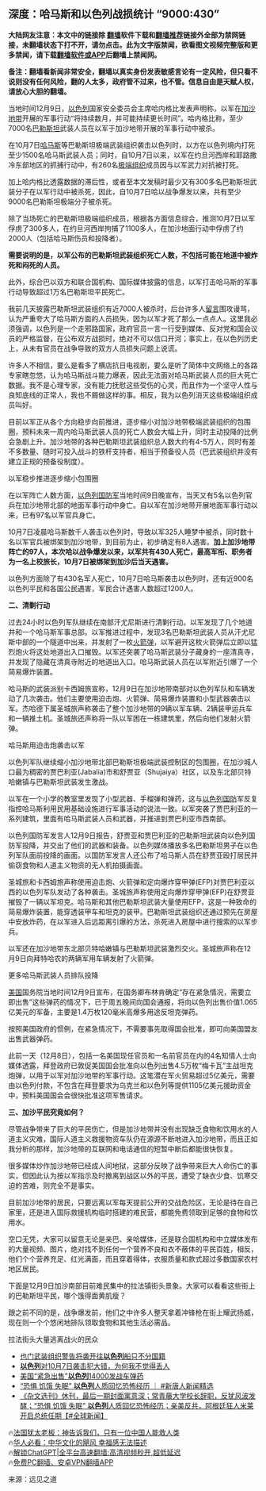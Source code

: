  <!-- 面包屑导航 --> <h2>深度：哈马斯和以色列战损统计 “9000:430”</h2> <p class="notice"><b>大陆网友注意：本文中的链接除 <a href="https://github.com/bannedbook/fanqiang" >翻墙</a>软件下载和<a href="https://github.com/killgcd/justmysocks/blob/master/README.md">翻墙推荐</a>链接外全部为禁网链接，未翻墙状态下打不开，请勿点击。此为文字版禁闻，欲看图文视频完整版和更多禁闻，请下载<a href="https://github.com/bannedbook/fanqiang">翻墙软件或APP</a>后翻墙上禁闻网。</p><p>备注：翻墙看新闻非常安全，翻墙以真实身份发表敏感言论有一定风险，但只看不说则没有任何风险，翻的人太多，政府管不过来，也不管。信息自由是天赋人权，请放心大胆的翻墙。</b></p>  <div class="entry"> <p>当地时间12月9日，<a href="https://www.bannedbook.org/bnews/tag/%e4%bb%a5%e8%89%b2%e5%88%97/" class="st_tag internal_tag" rel="tag" title="标签 以色列 下的日志">以色列</a>国家安全委员会主席哈内格比发表声明称，以军在<a href="https://www.bannedbook.org/bnews/tag/%E5%8A%A0%E6%B2%99%E5%9C%B0%E5%B8%A6/" class="st_tag internal_tag" rel="tag" title="标签 加沙地带 下的日志">加沙地带</a>开展的军事行动“将持续数月，并可能持续更长时间”。哈内格比称，至少7000名<a href="https://www.bannedbook.org/bnews/tag/%e5%b7%b4%e5%8b%92%e6%96%af%e5%9d%a6/" class="st_tag internal_tag" rel="tag" title="标签 巴勒斯坦 下的日志">巴勒斯坦</a>武装人员在以军于加沙地带开展的军事行动中被杀。</p> <p>在10月7日<a href="https://www.bannedbook.org/bnews/tag/%e5%93%88%e9%a9%ac%e6%96%af/" class="st_tag internal_tag" rel="tag" title="标签 哈马斯 下的日志">哈马斯</a>等巴勒斯坦极端武装组织袭击以色列时，以方在以色列境内打死至少1500名哈马斯武装人员；同时，自10月7日以来，以军在约旦河西岸和耶路撒冷东部地区的抓捕行动中，有260名<a href="https://www.bannedbook.org/bnews/tag/%E6%9E%81%E7%AB%AF%E7%BB%84%E7%BB%87/" class="st_tag internal_tag" rel="tag" title="标签 极端组织 下的日志">极端组织</a>成员因与以军武力对抗被打死。</p> <p>加上哈内格比透露数据的滞后性，或者至本文发稿时最少又有300多名巴勒斯坦武装分子在以军行动中被杀死，因此，自10月7日哈以战争爆发以来，共有至少9000名巴勒斯坦极端分子被杀死。</p> <p>除了当场死亡的巴勒斯坦极端组织成员，根据各方面信息综合，推测10月7日以军俘虏了300多人，在约旦河西岸拘捕了1100多人，在加沙地面行动中俘虏了约2000人（包括哈马斯伤员和投降者）。</p> <p><strong>需要说明的是，以军公布的巴勒斯坦武装组织死亡人数，不包括可能在地道中被炸死和闷死的人员。</strong></p> <p>此外，综合巴以双方和联合国机构、国际媒体披露的信息，以军打击哈马斯的军事行动导致超过1万名巴勒斯坦平民死亡。</p> <p>我前几天披露巴勒斯坦武装组织有近7000人被杀时，后台许多人<span class='wp_keywordlink'><a href="https://www.bannedbook.org/bnews/tougao/" title="留言" target="_blank">留言</a></span>围攻谩骂，认为严重夸大了哈马斯方面的人员损失，因为以军才死了那么一点点人。这里我必须强调，以色列是一个走邪路国家，政府官员一言一行受到媒体、反对党和国会议员的严格监督，在公布双方战损时，绝对不可以信口开河；事实上，在以色列历史上，从未有官员在战争导致的双方人员损失问题上说谎。</p> <p>许多人不相信，要么是看多了横店抗日电视剧，要么是听了简体中文网络上的各路专家瞎忽悠，认为哈马斯战斗能力爆表，因此无法面对哈马斯武装人员的巨大死亡数据。我不是心理专家，没有能力抚慰这些受伤的心灵，而且作为一个坚守人性与良知底线的正常人，我也不屑做这样的事。相反，我为以色列消灭这些极端组织成员叫好。</p> <p>目前以军正从各个方向稳步向前推进，逐步缩小对加沙地带极端武装组织的包围圈，预料未来一周内哈马斯武装人员的死亡人数会大幅上升，同时主动投降的比例会急剧上升。加沙地带的各种巴勒斯坦武装组织总人数大约有4-5万人，同时有差不多数量、随时可投入战斗的铁杆支持者，相当于预备役人员（巴武装组织并没有建立正规的预备役制度）。</p> <p>以军稳步推进逐步缩小包围圈</p> <p>在以军阵亡人数方面，<a href="https://www.bannedbook.org/bnews/tag/%E4%BB%A5%E8%89%B2%E5%88%97%E5%9B%BD%E9%98%B2%E5%86%9B/" class="st_tag internal_tag" rel="tag" title="标签 以色列国防军 下的日志">以色列国防军</a>当地时间9日晚宣布，当天又有5名以色列官兵在加沙地带北部的地面军事行动中身亡。自以军在加沙地带开展地面军事行动以来，已有97名以军官兵身亡。</p> <p>10月7日凌晨哈马斯数千人袭击以色列时，导致以军325人睡梦中被杀，同时数十名以军官兵被绑架到加沙地带，到目前为止，初步确定有8人遇害。<strong>加上加沙地带阵亡的97人，本次哈以战争爆发以来，以军共有430人死亡，最高军衔、职务者为一名上校旅长，10月7日被绑架到加沙后当天遇害。</strong></p> <p>以色列方面除了有430名军人死亡，10月7日哈马斯袭击以色列时，还有近900名以色列平民和各国公民遇害，军民合计遇害人数超过1200人。</p> <p><strong>二、清剿行动</strong></p> <p>过去24小时以色列军队继续在南部汗尤尼斯进行清剿行动。以军发现了几个地道井和一个哈马斯军事总部。以军推进过程中，发现3名巴勒斯坦武装人员从汗尤尼斯中部的一个隧道中出来，并发射了一枚<a href="https://www.bannedbook.org/bnews/tag/%e7%81%ab%e7%ae%ad%e5%bc%b9/" class="st_tag internal_tag" rel="tag" title="标签 火箭弹 下的日志">火箭弹</a>，以军避开这枚火箭弹后立即以猛烈炮火将这处地道出入口摧毁。以军还突袭了哈马斯武装分子藏身的一座清真寺，并发现了隐藏在清真寺附近的地道出入口。哈马斯武装人员在以军附近引爆了一个简易爆炸装置。</p> <p>哈马斯的武装派别卡西姆旅宣称，12月9日在加沙地带南部对以色列军队和车辆发动了几次袭击。他们主要使用迫击炮、火箭弹、简易爆炸装置和小型武器袭击以军。杰哈德下属圣城旅声称袭击了整个加沙地带的9辆以军车辆、2辆装甲运兵车和一辆推土机。圣城旅还声称将一队以军困在一栋建筑里，然后向他们发射火箭弹。</p> <p>哈马斯用迫击炮袭击以军</p> <p>以色列军队继续缩小加沙地带北部巴勒斯坦极端武装控制区的包围圈，在加沙城人口最为稠密的贾巴利亚(Jabalia)市和舒贾亚（Shujaiya）社区，以及东北部贝特哈嫩镇与巴勒斯坦武装发生激战。</p>  <p>以军在一个小学的教室里发现了小型武器、手榴弹和弹药，这与<a href="https://www.bannedbook.org/bnews/tag/%E4%BB%A5%E8%89%B2%E5%88%97%E5%9B%BD%E9%98%B2/" class="st_tag internal_tag" rel="tag" title="标签 以色列国防 下的日志">以色列国防</a>军反复指控哈马斯利用民用基础设施进行军事活动的说法一致。以军突袭了贾巴利亚的一系列建筑，里面有哈马斯武装人员和武器，并推进到贾巴利亚市西南部。</p> <p>以色列国防军发言人12月9日报告，舒贾亚和贾巴利亚的巴勒斯坦武装向以色列国防军投降，并交出了他们的武器和装备。以色列媒体播放多名巴勒斯坦男子在以色列军队面前投降的画面。以国防军发言人还公布了哈马斯人员在舒贾亚殴打居民并偷窃食物和人道主义物资的无人机拍摄画面。</p> <p>圣城旅和卡西姆旅声称使用迫击炮、火箭弹和定向爆炸穿甲弹(EFP)对贾巴利亚以西的以色列军队发动了各种袭击。圣城旅声称使用定向爆炸穿甲弹(EFP)在舒贾亚摧毁了一辆以军坦克。哈马斯和其他巴勒斯坦武装大量使用EFP，这是一种致命的简易爆炸装置，能穿透装甲车和坦克的装甲。巴勒斯坦武装组织还通过预先在房屋中安放炸药，在以军进入后远距离引爆的方法，杀死进入房屋中进行搜索的以军步兵。</p> <p>以军还在加沙地带东北部贝特哈嫩镇与巴勒斯坦武装激烈交火。圣城旅声称在12月9日向拜特哈农的两辆军用车辆发射了火箭弹。</p> <p>更多哈马斯武装人员排队投降</p> <p><a href="https://www.bannedbook.org/bnews/tag/%e7%be%8e%e5%9b%bd/" class="st_tag internal_tag" rel="tag" title="标签 美国 下的日志">美国</a>国务院当地时间12月9日宣布，在国务卿布林肯确定“存在紧急情况，需要立即出售”这些弹药的情况下，已于周五晚间向国会通报，将向以色列出售价值1.065亿美元的军备，主要是1.4万枚120毫米高爆多用途反坦克弹药。</p> <p>按照美国政府的惯例，在紧急情况下，不需要事先取得国会批准，即可向美国盟友出售武器弹药。</p> <p>此前一天（12月8日），包括一名美国现任官员和一名前官员在内的4名知情人士向媒体透露，拜登政府已敦促美国国会批准向以色列出售4.5万枚“梅卡瓦”主战坦克炮弹，以用于以军对加沙地带的军事行动。这笔潜在军火贸易超过5亿美元，需要由以色列付款，不包含在拜登要求为乌克兰和以色列等提供1105亿美元援助资金中，预料美国国会会很快批准这项军售请求。</p> <p><strong>三、加沙平民究竟如何？</strong></p>  <p>尽管战争带来了巨大的平民伤亡，但是加沙地带并没有出现缺乏食物和饮用水的人道主义灾难，国际人道主义救援物资车队仍在源源不断地进入加沙地带，而且正如我分析的那样，加沙地带的互联网和电话通信的短暂中断后都能很快恢复。</p> <p>很多媒体炒作加沙地带已经成人间地狱，这部分反映了战争带来巨大人命伤亡的事实，但因此认为按以军指示及时撤离到战区以外的平民，遭受了缺衣少食、饥寒交迫的苦难，则完全不是事实。</p> <p>目前加沙地带的居民，只要远离以军每天提前公开的交战危险区，无论是待在自己家里，还是进入国际救援机构临时搭建的难民营，都能免费领取到足够的食物和饮用水。</p> <p>空口无凭，大家可以留意无论是亲巴、亲哈媒体，还是联合国机构和中立媒体发布的大量视频、图片，绝对找不到任何一个营养不良和衣不蔽体的平民百姓，相反，他们个个营养充足、红光满面，而且穿着得体，衣服质量和款式超过多数国家农村地区居民。</p> <p>下面是12月9日加沙南部目前难民集中的拉法镇街头景象。大家可以看看这些街上的巴勒斯坦平民，哪个饿得面黄肌瘦？</p> <p>跟之前不同的是，战争爆发前，他们之中许多人整天拿着冲锋枪在街上耀武扬威，现在则一个个悠闲地排队领取食物和其他生活必需品。</p> <p>拉法街头大量逃离战火的民众</p> <!--<div id="taboola-mid-1"></div>--><ul class='op-related-articles' title='相关阅读'> <li><a href='https://www.bannedbook.org/bnews/worldnews/20231211/1972508.html' target='_blank'>也门武装组织警告将袭开往<b>以色列</b>船只不分国籍</a></li> <li><a href='https://www.bannedbook.org/bnews/comments/20231211/1972497.html' target='_blank'><b>以色列</b>对10月7日袭击犯大错，为何我不觉得丢人</a></li> <li><a href='https://www.bannedbook.org/bnews/worldnews/20231211/1972490.html' target='_blank'>美国“紧急出售”<b>以色列</b>14000发战车弹药</a></li> <li><a href='https://www.bannedbook.org/bnews/bannedvideo/20231211/1972465.html' target='_blank'>“恐惧 饥饿 失眠” <b>以色列</b>人质回忆恐怖经历 ｜ #新唐人新闻精选</a></li> <li><a href='https://www.bannedbook.org/bnews/bannedvideo/20231211/1972457.html' target='_blank'>《杂文选刊》休刊，最后一期封面寓意深；常青藤大学校长辞职，反犹风波发酵；“恐惧 饥饿 失眠” <b>以色列</b>人质回忆恐怖经历；亲美反共，阿根廷狂人米莱开启总统任期【#全球新闻】</a></li> </ul> <p class="texttj"> 🔥<a href="https://www.bannedbook.org/bnews/ssgc/20230219/1850782.html" target="_blank">法国犹太老板：神告诉我们，只有一位中国人能救人类</a><br/> 🔥<a href="https://www.bannedbook.org/bnews/comments/20220220/1694796.html" target="_blank">华人必看：中华文化的飓风 幸福感无法描述</a><br/> 🔥<a href="https://github.com/bannedbook/fanqiang/wiki/V2ray%E6%9C%BA%E5%9C%BA" target="_blank">解锁ChatGPT|全平台高速翻墙:高清视频秒开,超低延迟</a><br/> 🔥<a href="https://github.com/bannedbook/fanqiang/wiki/%E7%A6%81%E9%97%BB%E7%BD%91%E5%AE%89%E5%8D%93%E7%BF%BB%E5%A2%99%E6%96%B0%E9%97%BBAPP" target="_blank">免费PC翻墙、安卓VPN翻墙APP</a><br/> </p><p class="src-info">来源：远见之道 </p> <a name='sharetosocial'></a> <div style="margin-bottom:5px;padding-bottom:5px;clear:both"> <div id="archive-pix-1" class="banner-ads"> <!-- AuctionX Display platform tag START --> <div id="27602x728x90x621x_ADSLOT1" clicktrack="%%CLICK_URL_ESC%%"></div>  <!-- AuctionX Display platform tag END --> </div> <div id="archive-pix-2" class="banner-ads"> <!-- AuctionX Display platform tag START --> <div id="27556x300x250x621x_ADSLOT1" clicktrack="%%CLICK_URL_ESC%%" style="margin:0 auto;text-align:center"></div>  <!-- AuctionX Display platform tag END --> </div> </div>  <div id="archive-pix-1" class="banner-ads"> <!-- AuctionX Display platform tag START --> <div id="27603x728x90x621x_ADSLOT1" clicktrack="%%CLICK_URL_ESC%%"></div>  <!-- AuctionX Display platform tag END --> </div> </div><!--END ENTRY--> 